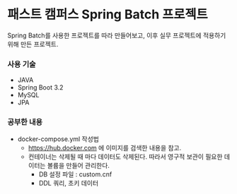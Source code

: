 # 패스트 캠퍼스 Spring Batch 프로젝트

Spring Batch를 사용한 프로젝트를 따라 만들어보고, 이후 실무 프로젝트에 적용하기 위해 만든 프로젝트.

### 사용 기술

- JAVA
- Spring Boot 3.2
- MySQL
- JPA

### 공부한 내용

- docker-compose.yml 작성법
  - https://hub.docker.com 에 이미지를 검색한 내용을 참고.
  - 컨테이너는 삭제될 때 마다 데이터도 삭제된다. 따라서 영구적 보관이 필요한 데이터는 볼륨을 만들어 관리한다.
    - DB 설정 파일 : custom.cnf
    - DDL 쿼리, 초키 데이터